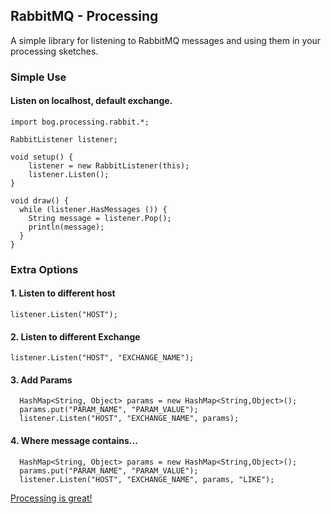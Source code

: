 ## RabbitMQ - Processing

A simple library for listening to RabbitMQ messages and using them in your processing sketches.

### Simple Use

#### Listen on localhost, default exchange.
    import bog.processing.rabbit.*;

    RabbitListener listener;

    void setup() {
        listener = new RabbitListener(this);
        listener.Listen();
    }

    void draw() {
      while (listener.HasMessages ()) {
        String message = listener.Pop();
        println(message);
      }
    }


### Extra Options
#### 1. Listen to different host
    listener.Listen("HOST");

#### 2. Listen to different Exchange
    listener.Listen("HOST", "EXCHANGE_NAME");

#### 3. Add Params
      HashMap<String, Object> params = new HashMap<String,Object>();
      params.put("PARAM_NAME", "PARAM_VALUE");
      listener.Listen("HOST", "EXCHANGE_NAME", params);
#### 4. Where message contains...
      HashMap<String, Object> params = new HashMap<String,Object>();
      params.put("PARAM_NAME", "PARAM_VALUE");
      listener.Listen("HOST", "EXCHANGE_NAME", params, "LIKE");

[Processing is great!](http://processing.org/)